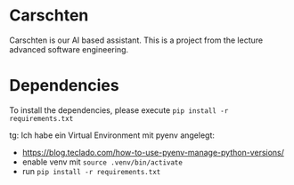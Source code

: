 # Carschten

Carschten is our AI based assistant. This is a project from the lecture advanced software engineering.

# Dependencies

To install the dependencies, please execute `pip install -r requirements.txt`

tg: Ich habe ein Virtual Environment mit pyenv angelegt:

- https://blog.teclado.com/how-to-use-pyenv-manage-python-versions/
- enable venv mit `source .venv/bin/activate`
- run `pip install -r requirements.txt`
